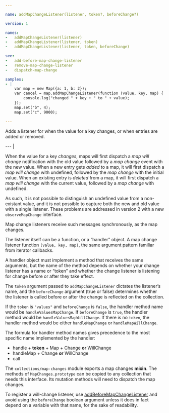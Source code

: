 ```yaml
---

name: addMapChangeListener(listener, token?, beforeChange?)

version: 1

names:
-   addMapChangeListener(listener)
-   addMapChangeListener(listener, token)
-   addMapChangeListener(listener, token, beforeChange)

see:
-   add-before-map-change-listener
-   remove-map-change-listener
-   dispatch-map-change

samples:
- |
    var map = new Map({a: 1, b: 2});
    var cancel = map.addMapChangeListener(function (value, key, map) {
        console.log("changed " + key + " to " + value);
    });
    map.set("b", 4);
    map.set("c", 9000);

---
```


Adds a listener for when the value for a key changes, or when entries are added
or removed.

--- |

When the value for a key *changes*, maps will first dispatch a *map will change*
notification with the old value followed by a *map change* event with the new
value.
When a new entry gets *added* to a map, it will first dispatch a *map will
change* with undefined, followed by the *map change* with the initial value.
When an existing entry is *deleted* from a map, it will first dispatch a *map
will change* with the current value, followed by a *map change* with undefined.

As such, it is not possible to distinguish an undefined value from a
non-existant value, and it is not possible to capture both the new and old value
with a single listener.
These problems are addressed in version 2 with a new `observeMapChange`
interface.

Map change listeners receive such messages synchronously, as the map changes.

The listener itself can be a function, or a “handler” object.
A map change listener function `(value, key, map)`, the same argument pattern
familiar from iterator callbacks.

A handler object must implement a method that receives the same arguments, but
the name of the method depends on whether your change listener has a name or
“token” and whether the change listener is listening for change before or after
they take effect.

The `token` argument passed to `addMapChangeListener` dictates the listener’s
name, and the `beforeChange` argument (true or false) determines whether the
listener is called before or after the change is reflected on the collection.

If the `token` is `"values"` and `beforeChange` is `false`, the handler method
name would be `handleValuesMapChange`.
If `beforeChange` is `true`, the handler method would be
`handleValuesMapWillChange`.
If there is no `token`, the handler method would be either `handleMapChange`
or `handleMapWillChange`.

The formula for handler method names gives precedence to the most specific name
implemented by the handler:

-   handle + **token** + Map + Change **or** WillChange
-   handleMap + Change **or** WillChange
-   call

The `collections/map-changes` module exports a map changes **mixin**.
The methods of `MapChanges.prototype` can be copied to any collection
that needs this interface.  Its mutation methods will need to dispatch
the map changes.

To register a will-change listener, use
[addBeforeMapChangeListener](add-before-map-change-listener) and avoid using
the `beforeChange` boolean argument unless it does in fact depend on a variable
with that name, for the sake of readability.

